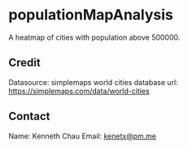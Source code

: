 # populationMapAnalysis
A heatmap of cities with population above 500000. 



## Credit
Datasource: simplemaps world cities database
url: https://simplemaps.com/data/world-cities

## Contact
Name: Kenneth Chau
Email: kenetx@pm.me
